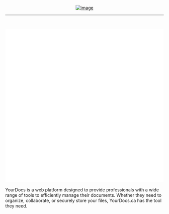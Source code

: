 <span align="center">

<a href="https://yourdocs.ca"><img width="500" alt="image" src="logo"></img></a>

---

<br />

![Metrics](/profile/metrics.svg)

</span>


YourDocs is a web platform designed to provide professionals with a wide range of tools to efficiently manage their documents. Whether they need to organize, collaborate, or securely store your files, YourDocs.ca has the tool they need.
